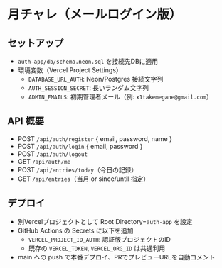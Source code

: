 # 月チャレ（メールログイン版）

## セットアップ
- `auth-app/db/schema.neon.sql` を接続先DBに適用
- 環境変数（Vercel Project Settings）
  - `DATABASE_URL_AUTH`: Neon/Postgres 接続文字列
  - `AUTH_SESSION_SECRET`: 長いランダム文字列
  - `ADMIN_EMAILS`: 初期管理者メール（例: `x1takemegane@gmail.com`）

## API 概要
- POST `/api/auth/register` { email, password, name }
- POST `/api/auth/login` { email, password }
- POST `/api/auth/logout`
- GET  `/api/auth/me`
- POST `/api/entries/today`（今日の記録）
- GET  `/api/entries`（当月 or since/until 指定）

## デプロイ
- 別Vercelプロジェクトとして Root Directory=`auth-app` を設定
- GitHub Actions の Secrets に以下を追加
  - `VERCEL_PROJECT_ID_AUTH`: 認証版プロジェクトのID
  - 既存の `VERCEL_TOKEN`, `VERCEL_ORG_ID` は共通利用
- main への push で本番デプロイ、PRでプレビューURLを自動コメント

